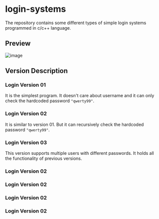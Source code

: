 # login-systems
The repository contains some different types of simple login systems programmed in c/c++ language.

## Preview
![image](https://user-images.githubusercontent.com/50569315/121163238-6fa66400-c870-11eb-87f1-a64879e26004.png)

## Version Description

### Login Version 01
It is the simplest program. It doesn't care about username and it can only check the hardcoded password `"qwerty99"`.

### Login Version 02
It is similar to version 01. But it can recursively check the hardcoded password `"qwerty99"`.

### Login Version 03
This version supports multiple users with different passwords. It holds all the functionality of previous versions.
### Login Version 02
### Login Version 02
### Login Version 02
### Login Version 02

